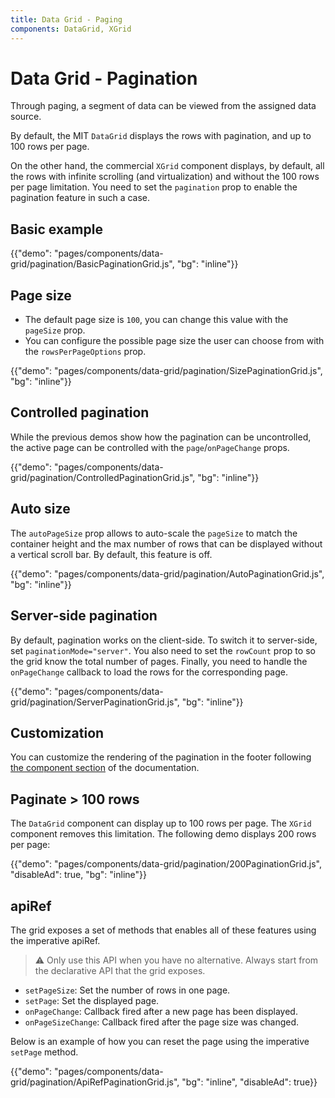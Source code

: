 ```yaml
---
title: Data Grid - Paging
components: DataGrid, XGrid
---
```


# Data Grid - Pagination

<p class="description">Through paging, a segment of data can be viewed from the assigned data source.</p>

By default, the MIT `DataGrid` displays the rows with pagination, and up to 100 rows per page.

On the other hand, the commercial `XGrid` component displays, by default, all the rows with infinite scrolling (and virtualization) and without the 100 rows per page limitation. You need to set the `pagination` prop to enable the pagination feature in such a case.

## Basic example

{{"demo": "pages/components/data-grid/pagination/BasicPaginationGrid.js", "bg": "inline"}}

## Page size

- The default page size is `100`, you can change this value with the `pageSize` prop.
- You can configure the possible page size the user can choose from with the `rowsPerPageOptions` prop.

{{"demo": "pages/components/data-grid/pagination/SizePaginationGrid.js", "bg": "inline"}}

## Controlled pagination

While the previous demos show how the pagination can be uncontrolled, the active page can be controlled with the `page`/`onPageChange` props.

{{"demo": "pages/components/data-grid/pagination/ControlledPaginationGrid.js", "bg": "inline"}}

## Auto size

The `autoPageSize` prop allows to auto-scale the `pageSize` to match the container height and the max number of rows that can be displayed without a vertical scroll bar.
By default, this feature is off.

{{"demo": "pages/components/data-grid/pagination/AutoPaginationGrid.js", "bg": "inline"}}

## Server-side pagination

By default, pagination works on the client-side.
To switch it to server-side, set `paginationMode="server"`.
You also need to set the `rowCount` prop to so the grid know the total number of pages.
Finally, you need to handle the `onPageChange` callback to load the rows for the corresponding page.

{{"demo": "pages/components/data-grid/pagination/ServerPaginationGrid.js", "bg": "inline"}}

## Customization

You can customize the rendering of the pagination in the footer following [the component section](/components/data-grid/components/#pagination) of the documentation.

## Paginate > 100 rows [<span class="pro"></span>](https://material-ui.com/store/items/material-ui-pro/)

The `DataGrid` component can display up to 100 rows per page.
The `XGrid` component removes this limitation.
The following demo displays 200 rows per page:

{{"demo": "pages/components/data-grid/pagination/200PaginationGrid.js", "disableAd": true, "bg": "inline"}}

## apiRef [<span class="pro"></span>](https://material-ui.com/store/items/material-ui-pro/)

The grid exposes a set of methods that enables all of these features using the imperative apiRef.

> ⚠️ Only use this API when you have no alternative. Always start from the declarative API that the grid exposes.

- `setPageSize`: Set the number of rows in one page.
- `setPage`: Set the displayed page.
- `onPageChange`: Callback fired after a new page has been displayed.
- `onPageSizeChange`: Callback fired after the page size was changed.

Below is an example of how you can reset the page using the imperative `setPage` method.

{{"demo": "pages/components/data-grid/pagination/ApiRefPaginationGrid.js", "bg": "inline", "disableAd": true}}

